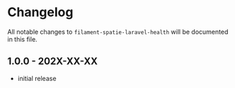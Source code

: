 # Changelog

All notable changes to `filament-spatie-laravel-health` will be documented in this file.

## 1.0.0 - 202X-XX-XX

- initial release
